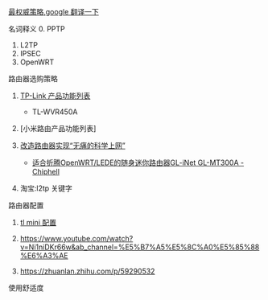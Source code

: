 
[最权威策略,google 翻译一下](https://openwrt.org/start)

名词释义
0. PPTP
1. L2TP
2. IPSEC
3. OpenWRT


路由器选购策略

1. [TP-Link 产品功能列表](https://service.tp-link.com.cn/detail_article_2983.html)
    - TL-WVR450A
2. [小米路由产品功能列表]


3.  [改造路由器实现“无痛的科学上网”](https://blog.edtechstar.com/openwrt-router-intro#fn:gl-inet)
    - [适合折腾OpenWRT/LEDE的随身迷你路由器GL-iNet GL-MT300A - Chiphell ](https://www.chiphell.com/thread-1665582-1-1.html)

4. 淘宝:l2tp 关键字




路由器配置

1. [tl mini 配置](https://www.google.com/search?newwindow=1&sxsrf=ALeKk00CU-rFB-JUjMChrQ9-4dxrqLeLGA%3A1610099095062&ei=lyn4X72qA9vj-AaM_IWQBw&q=WR703N+%E8%B7%AF%E7%94%B1%E5%99%A8&oq=WR703N+%E8%B7%AF%E7%94%B1%E5%99%A8&gs_lcp=CgZwc3ktYWIQAzoECAAQR1CSnaADWIygoANg86agA2gAcAJ4AIAB9QGIAcoDkgEDMi0ymAEAoAEBqgEHZ3dzLXdpesgBA8ABAQ&sclient=psy-ab&ved=0ahUKEwj90fTEhozuAhXbMd4KHQx-AXIQ4dUDCA0&uact=5)

2. https://www.youtube.com/watch?v=Ni1niDKr66w&ab_channel=%E5%B7%A5%E5%8C%A0%E5%85%88%E6%A3%AE

3. https://zhuanlan.zhihu.com/p/59290532





使用舒适度